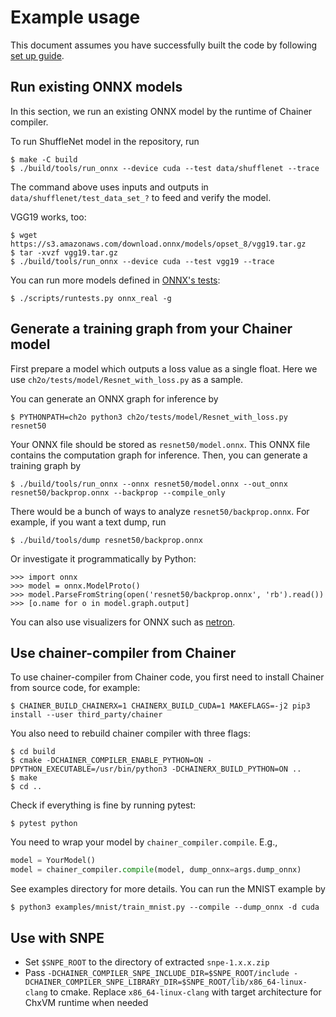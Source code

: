 # Example usage

This document assumes you have successfully built the code by following [set up guide](setup.md).

## Run existing ONNX models

In this section, we run an existing ONNX model by the runtime of Chainer compiler.

To run ShuffleNet model in the repository, run

```shell-session
$ make -C build
$ ./build/tools/run_onnx --device cuda --test data/shufflenet --trace
```

The command above uses inputs and outputs in `data/shufflenet/test_data_set_?` to feed and verify the model.

VGG19 works, too:

```shell-session
$ wget https://s3.amazonaws.com/download.onnx/models/opset_8/vgg19.tar.gz
$ tar -xvzf vgg19.tar.gz
$ ./build/tools/run_onnx --device cuda --test vgg19 --trace
```

You can run more models defined in [ONNX's tests](https://github.com/onnx/onnx/tree/master/onnx/backend/test/data/real):

```shell-session
$ ./scripts/runtests.py onnx_real -g
```

## Generate a training graph from your Chainer model

First prepare a model which outputs a loss value as a single float. Here we use `ch2o/tests/model/Resnet_with_loss.py` as a sample.

You can generate an ONNX graph for inference by

```shell-session
$ PYTHONPATH=ch2o python3 ch2o/tests/model/Resnet_with_loss.py resnet50
```

Your ONNX file should be stored as `resnet50/model.onnx`. This ONNX file contains the computation graph for inference. Then, you can generate a training graph by

```shell-session
$ ./build/tools/run_onnx --onnx resnet50/model.onnx --out_onnx resnet50/backprop.onnx --backprop --compile_only
```

There would be a bunch of ways to analyze `resnet50/backprop.onnx`. For example, if you want a text dump, run

```shell-session
$ ./build/tools/dump resnet50/backprop.onnx
```

Or investigate it programmatically by Python:

```shell-session
>>> import onnx
>>> model = onnx.ModelProto()
>>> model.ParseFromString(open('resnet50/backprop.onnx', 'rb').read())
>>> [o.name for o in model.graph.output]
```

You can also use visualizers for ONNX such as [netron](https://github.com/lutzroeder/netron).

## Use chainer-compiler from Chainer

To use chainer-compiler from Chainer code, you first need to install Chainer from source code, for example:

```shell-session
$ CHAINER_BUILD_CHAINERX=1 CHAINERX_BUILD_CUDA=1 MAKEFLAGS=-j2 pip3 install --user third_party/chainer
```

You also need to rebuild chainer compiler with three flags:

```shell-session
$ cd build
$ cmake -DCHAINER_COMPILER_ENABLE_PYTHON=ON -DPYTHON_EXECUTABLE=/usr/bin/python3 -DCHAINERX_BUILD_PYTHON=ON ..
$ make
$ cd ..
```

Check if everything is fine by running pytest:

```shell-session
$ pytest python
```

You need to wrap your model by `chainer_compiler.compile`. E.g.,

```python
model = YourModel()
model = chainer_compiler.compile(model, dump_onnx=args.dump_onnx)
```

See examples directory for more details. You can run the MNIST example by

```shell-session
$ python3 examples/mnist/train_mnist.py --compile --dump_onnx -d cuda
```

## Use with SNPE
- Set `$SNPE_ROOT` to the directory of extracted `snpe-1.x.x.zip`
- Pass `-DCHAINER_COMPILER_SNPE_INCLUDE_DIR=$SNPE_ROOT/include -DCHAINER_COMPILER_SNPE_LIBRARY_DIR=$SNPE_ROOT/lib/x86_64-linux-clang` to cmake. Replace `x86_64-linux-clang` with target architecture for ChxVM runtime when needed
